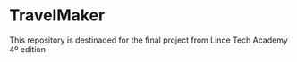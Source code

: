 # TravelMaker
This repository is destinaded for the final project from Lince Tech Academy 4º edition

